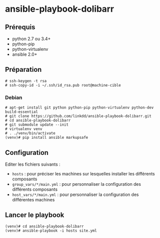 # ansible-playbook-dolibarr

## Prérequis

 * python 2.7 ou 3.4+
 * python-pip
 * python-virtualenv
 * ansible 2.0+

## Préparation

    # ssh-keygen -t rsa
    # ssh-copy-id -i ~/.ssh/id_rsa.pub root@machine-cible

### Debian

    # apt-get install git python python-pip python-virtualenv python-dev build-essential
    # git clone https://github.com/linkdd/ansible-playbook-dolibarr.git
    # cd ansible-playbook-dolibarr
    # git submodule update --init
    # virtualenv venv
    # . ./venv/bin/activate
    (venv)# pip install ansible markupsafe

## Configuration

Editer les fichiers suivants :

 * ``hosts`` : pour préciser les machines sur lesquelles installer les différents composants
 * ``group_vars/*/main.yml`` : pour personnaliser la configuration des différents composants
 * ``host_vars/*/main.yml`` : pour personnaliser la configuration des différentes machines

## Lancer le playbook

    (venv)# cd ansible-playbook-dolibarr
    (venv)# ansible-playbook -i hosts site.yml
